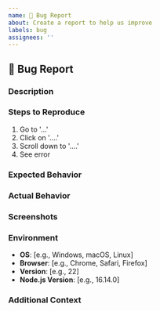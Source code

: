 ```yaml
---
name: 🐛 Bug Report
about: Create a report to help us improve
labels: bug
assignees: ''
---
```


## 🐛 Bug Report

### Description
<!-- A clear and concise description of what the bug is. -->

### Steps to Reproduce
1. Go to '...'
2. Click on '....'
3. Scroll down to '....'
4. See error

### Expected Behavior
<!-- A clear and concise description of what you expected to happen. -->

### Actual Behavior
<!-- A clear and concise description of what actually happened. -->

### Screenshots
<!-- If applicable, add screenshots to help explain your problem. -->

### Environment
- **OS**: [e.g., Windows, macOS, Linux]
- **Browser**: [e.g., Chrome, Safari, Firefox]
- **Version**: [e.g., 22]
- **Node.js Version**: [e.g., 16.14.0]

### Additional Context
<!-- Add any other context about the problem here. -->
